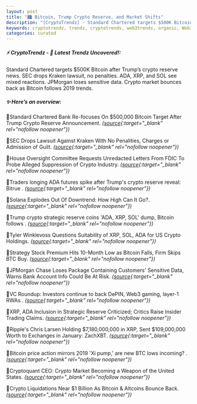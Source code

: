 ```yaml
---
layout: post
title: "🏙️ Bitcoin, Trump Crypto Reserve, and Market Shifts"
description: "[CryptoTrendz] - Standard Chartered targets $500K Bitcoin after Trump’s crypto reserve news. SEC drops Kraken lawsuit, no penalties. ADA, XRP, and SOL see mixed reactions. JPMorgan loses sensitive data. Crypto market bounces back as Bitcoin follows 2019 trends."
keywords: cryptotrendz, trendz, cryptotrends, web3trends, organic, Web3, Crypto, Bitcoin, Market, Trump, Investors, Trading, Ethereum, BTC, Altcoins
categories: curated
---
```


##### ⚡ CryptoTrendz - 📌 *Latest Trendz Uncovered!:*

Standard Chartered targets $500K Bitcoin after Trump’s crypto reserve news. SEC drops Kraken lawsuit, no penalties. ADA, XRP, and SOL see mixed reactions. JPMorgan loses sensitive data. Crypto market bounces back as Bitcoin follows 2019 trends.

##### ✨ *Here’s an overview:*


🔹Standard Chartered Bank Re-focuses On $500,000 Bitcoin Target After Trump Crypto Reserve Announcement. *([source](https://s.avyag.com/fw2u){:target="_blank" rel="nofollow noopener"})*

🔹SEC Drops Lawsuit Against Kraken With No Penalities, Charges or Admission of Guilt. *([source](https://s.avyag.com/uzao){:target="_blank" rel="nofollow noopener"})*

🔹House Oversight Committee Requests Unredacted Letters From FDIC To Probe Alleged Suppression of Crypto Industry. *([source](https://s.avyag.com/ab2d){:target="_blank" rel="nofollow noopener"})*

🔹Traders longing ADA futures spike after Trump's crypto reserve reveal: Bitrue . *([source](https://s.avyag.com/z88z){:target="_blank" rel="nofollow noopener"})*

🔹Solana Explodes Out Of Downtrend: How High Can It Go?. *([source](https://s.avyag.com/hb8c){:target="_blank" rel="nofollow noopener"})*

🔹Trump crypto strategic reserve coins 'ADA, XRP, SOL' dump, Bitcoin follows . *([source](https://s.avyag.com/is1b){:target="_blank" rel="nofollow noopener"})*

🔹Tyler Winklevoss Questions Suitability of XRP, SOL, ADA for US Crypto Holdings. *([source](https://s.avyag.com/e2uk){:target="_blank" rel="nofollow noopener"})*

🔹Strategy Stock Premium Hits 10-Month Low as Bitcoin Falls, Firm Skips BTC Buy. *([source](https://s.avyag.com/vtw8){:target="_blank" rel="nofollow noopener"})*

🔹JPMorgan Chase Loses Package Containing Customers' Sensitive Data, Warns Bank Account Info Could Be At Risk. *([source](https://s.avyag.com/7tct){:target="_blank" rel="nofollow noopener"})*

🔹VC Roundup: Investors continue to back DePIN, Web3 gaming, layer-1 RWAs . *([source](https://s.avyag.com/yy8a){:target="_blank" rel="nofollow noopener"})*

🔹XRP, ADA Inclusion in Strategic Reserve Criticized; Critics Raise Insider Trading Claims. *([source](https://s.avyag.com/sp3g){:target="_blank" rel="nofollow noopener"})*

🔹Ripple's Chris Larsen Holding $7,180,000,000 in XRP, Sent $109,000,000 Worth to Exchanges in January: ZachXBT. *([source](https://s.avyag.com/4zth){:target="_blank" rel="nofollow noopener"})*

🔹Bitcoin price action mirrors 2019 'Xi pump,' are new BTC lows incoming? . *([source](https://s.avyag.com/czj3){:target="_blank" rel="nofollow noopener"})*

🔹Cryptoquant CEO: Crypto Market Becoming a Weapon of the United States. *([source](https://s.avyag.com/amu1){:target="_blank" rel="nofollow noopener"})*

🔹Crypto Liquidations Near $1 Billion As Bitcoin & Altcoins Bounce Back. *([source](https://s.avyag.com/5cax){:target="_blank" rel="nofollow noopener"})*
